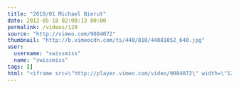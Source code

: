```yaml
---
title: "2010/01 Michael Bierut"
date: 2012-05-18 02:08:13 00:00
permalink: /videos/129
source: "http://vimeo.com/9084072"
thumbnail: "http://b.vimeocdn.com/ts/440/810/44081052_640.jpg"
user:
  username: "swissmiss"
  name: "swissmiss"
tags: []
html: "<iframe src=\"http://player.vimeo.com/video/9084072\" width=\"1280\" height=\"720\" frameborder=\"0\" webkitallowfullscreen mozallowfullscreen allowfullscreen></iframe>"
---
```


